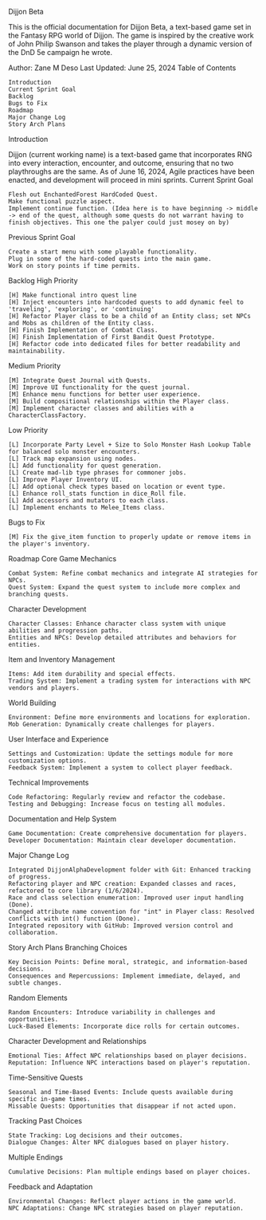 Dijjon Beta

This is the official documentation for Dijjon Beta, a text-based game set in the Fantasy RPG world of Dijjon. The game is inspired by the creative work of John Philip Swanson and takes the player through a dynamic version of the DnD 5e campaign he wrote.

Author: Zane M Deso
Last Updated: June 25, 2024
Table of Contents

    Introduction
    Current Sprint Goal
    Backlog
    Bugs to Fix
    Roadmap
    Major Change Log
    Story Arch Plans

Introduction

Dijjon (current working name) is a text-based game that incorporates RNG into every interaction, encounter, and outcome, ensuring that no two playthroughs are the same. As of June 16, 2024, Agile practices have been enacted, and development will proceed in mini sprints.
Current Sprint Goal

    Flesh out EnchantedForest HardCoded Quest.
    Make functional puzzle aspect.
    Implement continue function. (Idea here is to have beginning -> middle -> end of the quest, although some quests do not warrant having to finish objectives. This one the palyer could just mosey on by)

Previous Sprint Goal

    Create a start menu with some playable functionality.
    Plug in some of the hard-coded quests into the main game.
    Work on story points if time permits.

Backlog
High Priority

    [H] Make functional intro quest line
    [H] Inject encounters into hardcoded quests to add dynamic feel to 'traveling', 'exploring', or 'continuing'
    [H] Refactor Player class to be a child of an Entity class; set NPCs and Mobs as children of the Entity class.
    [H] Finish Implementation of Combat Class.
    [H] Finish Implementation of First Bandit Quest Prototype.
    [H] Refactor code into dedicated files for better readability and maintainability.

Medium Priority

    [M] Integrate Quest Journal with Quests.
    [M] Improve UI functionality for the quest journal.
    [M] Enhance menu functions for better user experience.
    [M] Build compositional relationships within the Player class.
    [M] Implement character classes and abilities with a CharacterClassFactory.

Low Priority

    [L] Incorporate Party Level + Size to Solo Monster Hash Lookup Table for balanced solo monster encounters.
    [L] Track map expansion using nodes.
    [L] Add functionality for quest generation.
    [L] Create mad-lib type phrases for commoner jobs.
    [L] Improve Player Inventory UI.
    [L] Add optional check types based on location or event type.
    [L] Enhance roll_stats function in dice_Roll file.
    [L] Add accessors and mutators to each class.
    [L] Implement enchants to Melee_Items class.

Bugs to Fix

    [M] Fix the give_item function to properly update or remove items in the player's inventory.

Roadmap
Core Game Mechanics

    Combat System: Refine combat mechanics and integrate AI strategies for NPCs.
    Quest System: Expand the quest system to include more complex and branching quests.

Character Development

    Character Classes: Enhance character class system with unique abilities and progression paths.
    Entities and NPCs: Develop detailed attributes and behaviors for entities.

Item and Inventory Management

    Items: Add item durability and special effects.
    Trading System: Implement a trading system for interactions with NPC vendors and players.

World Building

    Environment: Define more environments and locations for exploration.
    Mob Generation: Dynamically create challenges for players.

User Interface and Experience

    Settings and Customization: Update the settings module for more customization options.
    Feedback System: Implement a system to collect player feedback.

Technical Improvements

    Code Refactoring: Regularly review and refactor the codebase.
    Testing and Debugging: Increase focus on testing all modules.

Documentation and Help System

    Game Documentation: Create comprehensive documentation for players.
    Developer Documentation: Maintain clear developer documentation.

Major Change Log

    Integrated DijjonAlphaDevelopment folder with Git: Enhanced tracking of progress.
    Refactoring player and NPC creation: Expanded classes and races, refactored to core library (1/6/2024).
    Race and class selection enumeration: Improved user input handling (Done).
    Changed attribute name convention for "int" in Player class: Resolved conflicts with int() function (Done).
    Integrated repository with GitHub: Improved version control and collaboration.

Story Arch Plans
Branching Choices

    Key Decision Points: Define moral, strategic, and information-based decisions.
    Consequences and Repercussions: Implement immediate, delayed, and subtle changes.

Random Elements

    Random Encounters: Introduce variability in challenges and opportunities.
    Luck-Based Elements: Incorporate dice rolls for certain outcomes.

Character Development and Relationships

    Emotional Ties: Affect NPC relationships based on player decisions.
    Reputation: Influence NPC interactions based on player's reputation.

Time-Sensitive Quests

    Seasonal and Time-Based Events: Include quests available during specific in-game times.
    Missable Quests: Opportunities that disappear if not acted upon.

Tracking Past Choices

    State Tracking: Log decisions and their outcomes.
    Dialogue Changes: Alter NPC dialogues based on player history.

Multiple Endings

    Cumulative Decisions: Plan multiple endings based on player choices.

Feedback and Adaptation

    Environmental Changes: Reflect player actions in the game world.
    NPC Adaptations: Change NPC strategies based on player reputation.